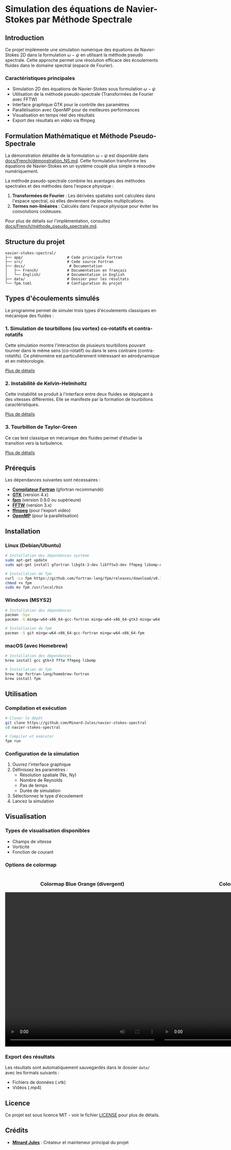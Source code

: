 # Simulation des équations de Navier-Stokes par Méthode Spectrale

## Introduction

Ce projet implémente une simulation numérique des équations de Navier-Stokes 2D dans la formulation $\omega-\psi$ en utilisant la méthode pseudo spectrale. Cette approche permet une résolution efficace des écoulements fluides dans le domaine spectral (espace de Fourier).

### Caractéristiques principales

- Simulation 2D des équations de Navier-Stokes sous formulation 
$\omega-\psi$
- Utilisation de la méthode pseudo-spectrale (Transformées de 
Fourier avec FFTW)
- Interface graphique GTK pour le contrôle des paramètres
- Parallélisation avec OpenMP pour de meilleures performances
- Visualisation en temps réel des résultats
- Export des résultats en vidéo via ffmpeg

## Formulation Mathématique et Méthode Pseudo-Spectrale

La démonstration détaillée de la formulation $\omega-\psi$ est disponible dans [docs/French/démonstration_NS.md](docs/French/démonstration_NS.md). Cette formulation transforme les équations de Navier-Stokes en un système couplé plus simple à résoudre numériquement.

La méthode pseudo-spectrale combine les avantages des méthodes spectrales et des méthodes dans l'espace physique :

1. **Transformées de Fourier** : Les dérivées spatiales sont calculées dans l'espace spectral, où elles deviennent de simples multiplications.
2. **Termes non-linéaires** : Calculés dans l'espace physique pour éviter les convolutions coûteuses.

Pour plus de détails sur l'implémentation, consultez [docs/French/méthode_pseudo_spectrale.md](docs/French/méthode_pseudo_spectrale.md).

## Structure du projet

```
navier-stokes-spectral/
├── app/                    # Code principale Fortran
├── src/                    # Code source Fortran
├── docs/                    # Documentation
│   ├── French/             # Documentation en français
│   └── English/            # Documentation in English
├── data/                   # Dossier pour les résultats
└── fpm.toml                # Configuration du projet
```

## Types d'écoulements simulés

Le programme permet de simuler trois types d'écoulements classiques en mécanique des fluides :

### 1. Simulation de tourbillons (ou vortex) co-rotatifs et contra-rotatifs 

Cette simulation montre l'interaction de plusieurs tourbillons pouvant tourner dans le même sens (co-rotatif) ou dans le sens contraire (contra-rotatifs). Ce phénomène est particulièrement intéressant en aérodynamique et en météorologie.

[Plus de détails](docs/French/vortex.md)

### 2. Instabilité de Kelvin-Helmholtz

Cette instabilité se produit à l'interface entre deux fluides se déplaçant à des vitesses différentes. Elle se manifeste par la formation de tourbillons caractéristiques.

[Plus de détails](docs/French/Kelvin_Helmholtz.md)

### 3. Tourbillon de Taylor-Green

Ce cas test classique en mécanique des fluides permet d'étudier la transition vers la turbulence.

[Plus de détails](docs/French/Taylor_Green.md)

## Prérequis

Les dépendances suivantes sont nécessaires :

- [**Compilateur Fortran**](https://fortran-lang.org/fr/compilers/) (gfortran recommandé)
- [**GTK**](https://www.gtk.org/) (version 4.x)
- [**fpm**](https://fpm.fortran-lang.org/) (version 0.9.0 ou supérieure)
- [**FFTW**](https://www.fftw.org/) (version 3.x)
- [**ffmpeg**](https://ffmpeg.org/) (pour l'export vidéo)
- [**OpenMP**](https://www.openmp.org/) (pour la parallélisation)

## Installation

### Linux (Debian/Ubuntu)

```bash
# Installation des dépendances système
sudo apt-get update
sudo apt-get install gfortran libgtk-3-dev libfftw3-dev ffmpeg libomp-dev

# Installation de fpm
curl -Lo fpm https://github.com/fortran-lang/fpm/releases/download/v0.11.0/fpm-0.11.0-linux-x86_64-gcc-12
chmod +x fpm
sudo mv fpm /usr/local/bin
```

### Windows (MSYS2)

```bash
# Installation des dépendances
pacman -Syu
pacman -S mingw-w64-x86_64-gcc-fortran mingw-w64-x86_64-gtk3 mingw-w64-x86_64-fftw mingw-w64-x86_64-ffmpeg

# Installation de fpm
pacman -S git mingw-w64-x86_64-gcc-fortran mingw-w64-x86_64-fpm
```

### macOS (avec Homebrew)

```bash
# Installation des dépendances
brew install gcc gtk+3 fftw ffmpeg libomp

# Installation de fpm
brew tap fortran-lang/homebrew-fortran
brew install fpm
```

## Utilisation

### Compilation et exécution

```bash
# Cloner le dépôt
git clone https://github.com/Minard-Jules/navier-stokes-spectral
cd navier-stokes-spectral

# Compiler et exécuter
fpm run
```

### Configuration de la simulation

1. Ouvrez l'interface graphique
2. Définissez les paramètres :
   - Résolution spatiale (Nx, Ny)
   - Nombre de Reynolds
   - Pas de temps
   - Durée de simulation
3. Sélectionnez le type d'écoulement
4. Lancez la simulation

## Visualisation

### Types de visualisation disponibles

- Champs de vitesse
- Vorticité
- Fonction de courant

### Options de colormap

<div style="display: flex; justify-content: space-around; margin: 20px 0;">
    <div>
        <h3 style="text-align: center;">Colormap Blue Orange (divergent)</h3>
        <video src="docs/video/2_vortex/vorticity_mag.mp4" width="500" height="500" controls title="Visualisation avec colormap Blue Orange (divergent)"></video>
    </div>
    <div>
        <h3 style="text-align: center;">Colormap 'jet'</h3>
        <video src="docs/video/2_vortex/vorticity_mag_jet.mp4" width="500" height="500" controls title="Visualisation avec colormap jet"></video>
    </div>
</div>

### Export des résultats

Les résultats sont automatiquement sauvegardés dans le dossier `data/` avec les formats suivants :
- Fichiers de données (.vtk)
- Vidéos (.mp4)

<!-- ## Dépannage

### Problèmes courants

1. **Erreur de compilation**
   - Vérifiez que toutes les dépendances sont installées
   - Assurez-vous d'utiliser une version compatible de fpm

2. **Problèmes de performance**
   - Ajustez la résolution spatiale
   - Vérifiez l'utilisation de la mémoire
   - Optimisez les paramètres OpenMP

3. **Erreurs d'affichage**
   - Vérifiez les pilotes graphiques
   - Assurez-vous que GTK est correctement installé -->
   
## Licence

Ce projet est sous licence MIT - voir le fichier [LICENSE](LICENSE) pour plus de détails.

## Crédits

* [**Minard Jules**](https://github.com/Minard-Jules) : Créateur et mainteneur principal du projet